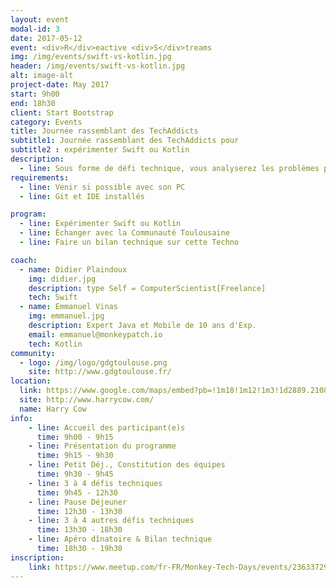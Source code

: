 ```yaml
---
layout: event
modal-id: 3
date: 2017-05-12
event: <div>R</div>eactive <div>S</div>treams
img: /img/events/swift-vs-kotlin.jpg
header: /img/events/swift-vs-kotlin.jpg
alt: image-alt
project-date: May 2017
start: 9h00
end: 18h30
client: Start Bootstrap
category: Events
title: Journée rassemblant des TechAddicts
subtitle1: Journée rassemblant des TechAddicts pour
subtitle2 : expérimenter Swift ou Kotlin
description:
  - line: Sous forme de défi technique, vous analyserez les problèmes posés, coderez et présenterez sous forme de pitch de 5 minutes vos résultats. Le but est d'apprendre, de comparer, d’approfondir la connaissance de ces technologies dans une ambiance fun.
requirements:
  - line: Venir si possible avec son PC
  - line: Git et IDE installés

program:
  - line: Expérimenter Swift ou Kotlin
  - line: Échanger avec la Communauté Toulousaine
  - line: Faire un bilan technique sur cette Techno

coach:
  - name: Didier Plaindoux
    img: didier.jpg
    description: type Self = ComputerScientist[Freelance]
    tech: Swift
  - name: Emmanuel Vinas
    img: emmanuel.jpg
    description: Expert Java et Mobile de 10 ans d'Exp.
    email: emmanuel@monkeypatch.io
    tech: Kotlin
community:
  - logo: /img/logo/gdgtoulouse.png
    site: http://www.gdgtoulouse.fr/
location:
  link: https://www.google.com/maps/embed?pb=!1m18!1m12!1m3!1d2889.2108114431708!2d1.4394906157111187!3d43.60215206374777!2m3!1f0!2f0!3f0!3m2!1i1024!2i768!4f13.1!3m3!1m2!1s0x12aebb6258220a07%3A0xf1d45637938f3453!2sHarryCow!5e0!3m2!1sfr!2sfr!4v1466094946954
  site: http://www.harrycow.com/
  name: Harry Cow
info:
    - line: Accueil des participant(e)s
      time: 9h00 - 9h15
    - line: Présentation du programme
      time: 9h15 - 9h30
    - line: Petit Déj., Constitution des équipes
      time: 9h30 - 9h45
    - line: 3 à 4 défis techniques
      time: 9h45 - 12h30
    - line: Pause Déjeuner
      time: 12h30 - 13h30
    - line: 3 à 4 autres défis techniques
      time: 13h30 - 18h30
    - line: Apéro dînatoire & Bilan technique
      time: 18h30 - 19h30  
inscription:
    link: https://www.meetup.com/fr-FR/Monkey-Tech-Days/events/236337299/
---
```


